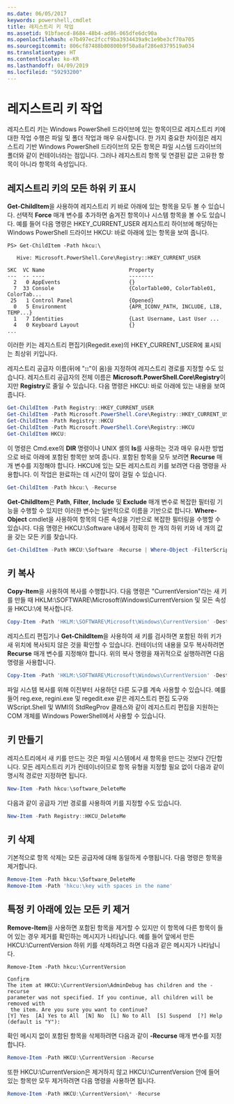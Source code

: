 ```yaml
---
ms.date: 06/05/2017
keywords: powershell,cmdlet
title: 레지스트리 키 작업
ms.assetid: 91bfaecd-8684-48b4-ad86-065dfe6dc90a
ms.openlocfilehash: e7b497ec2fccf9ba3934439a9c1e9be3cf70a705
ms.sourcegitcommit: 806cf87488b80800b9f50a8af286e8379519a034
ms.translationtype: HT
ms.contentlocale: ko-KR
ms.lasthandoff: 04/09/2019
ms.locfileid: "59293200"
---
```

# <a name="working-with-registry-keys"></a>레지스트리 키 작업

레지스트리 키는 Windows PowerShell 드라이브에 있는 항목이므로 레지스트리 키에 대한 작업 수행은 파일 및 폴더 작업과 매우 유사합니다. 한 가지 중요한 차이점은 레지스트리 기반 Windows PowerShell 드라이브의 모든 항목은 파일 시스템 드라이브의 폴더와 같이 컨테이너라는 점입니다. 그러나 레지스트리 항목 및 연결된 값은 고유한 항목이 아니라 항목의 속성입니다.

## <a name="listing-all-subkeys-of-a-registry-key"></a>레지스트리 키의 모든 하위 키 표시

**Get-ChildItem**을 사용하여 레지스트리 키 바로 아래에 있는 항목을 모두 볼 수 있습니다. 선택적 **Force** 매개 변수를 추가하면 숨겨진 항목이나 시스템 항목을 볼 수도 있습니다. 예를 들어 다음 명령은 HKEY_CURRENT_USER 레지스트리 하이브에 해당하는 Windows PowerShell 드라이브 HKCU: 바로 아래에 있는 항목을 보여 줍니다.

```
PS> Get-ChildItem -Path hkcu:\

   Hive: Microsoft.PowerShell.Core\Registry::HKEY_CURRENT_USER

SKC  VC Name                           Property
---  -- ----                           --------
  2   0 AppEvents                      {}
  7  33 Console                        {ColorTable00, ColorTable01, ColorTab...
 25   1 Control Panel                  {Opened}
  0   5 Environment                    {APR_ICONV_PATH, INCLUDE, LIB, TEMP...}
  1   7 Identities                     {Last Username, Last User ...
  4   0 Keyboard Layout                {}
...
```

이러한 키는 레지스트리 편집기(Regedit.exe)의 HKEY_CURRENT_USER에 표시되는 최상위 키입니다.

레지스트리 공급자 이름(뒤에 "**::**"이 옴)을 지정하여 레지스트리 경로를 지정할 수도 있습니다. 레지스트리 공급자의 전체 이름은 **Microsoft.PowerShell.Core\\Registry**이지만 **Registry**로 줄일 수 있습니다. 다음 명령은 HKCU: 바로 아래에 있는 내용을 보여 줍니다.

```powershell
Get-ChildItem -Path Registry::HKEY_CURRENT_USER
Get-ChildItem -Path Microsoft.PowerShell.Core\Registry::HKEY_CURRENT_USER
Get-ChildItem -Path Registry::HKCU
Get-ChildItem -Path Microsoft.PowerShell.Core\Registry::HKCU
Get-ChildItem HKCU:
```

이 명령은 Cmd.exe의 **DIR** 명령이나 UNIX 셸의 **ls**를 사용하는 것과 매우 유사한 방법으로 바로 아래에 포함된 항목만 보여 줍니다. 포함된 항목을 모두 보려면 **Recurse** 매개 변수를 지정해야 합니다. HKCU에 있는 모든 레지스트리 키를 보려면 다음 명령을 사용합니다. 이 작업은 완료하는 데 시간이 많이 걸릴 수 있습니다.

```powershell
Get-ChildItem -Path hkcu:\ -Recurse
```

**Get-ChildItem**은 **Path**, **Filter**, **Include** 및 **Exclude** 매개 변수로 복잡한 필터링 기능을 수행할 수 있지만 이러한 변수는 일반적으로 이름을 기반으로 합니다. **Where-Object** cmdlet을 사용하여 항목의 다른 속성을 기반으로 복잡한 필터링을 수행할 수 있습니다. 다음 명령은 HKCU:\\Software 내에서 정확히 한 개의 하위 키와 네 개의 값을 갖는 모든 키를 찾습니다.

```powershell
Get-ChildItem -Path HKCU:\Software -Recurse | Where-Object -FilterScript {($_.SubKeyCount -le 1) -and ($_.ValueCount -eq 4) }
```

## <a name="copying-keys"></a>키 복사

**Copy-Item**을 사용하여 복사를 수행합니다. 다음 명령은 "CurrentVersion"라는 새 키를 만들 때 HKLM:\\SOFTWARE\\Microsoft\\Windows\\CurrentVersion 및 모든 속성을 HKCU:\\에 복사합니다.

```powershell
Copy-Item -Path 'HKLM:\SOFTWARE\Microsoft\Windows\CurrentVersion' -Destination hkcu:
```

레지스트리 편집기나 **Get-ChildItem**을 사용하여 새 키를 검사하면 포함된 하위 키가 새 위치에 복사되지 않은 것을 확인할 수 있습니다. 컨테이너의 내용을 모두 복사하려면 **Recurse** 매개 변수를 지정해야 합니다. 위의 복사 명령을 재귀적으로 실행하려면 다음 명령을 사용합니다.

```powershell
Copy-Item -Path 'HKLM:\SOFTWARE\Microsoft\Windows\CurrentVersion' -Destination hkcu: -Recurse
```

파일 시스템 복사를 위해 이전부터 사용하던 다른 도구를 계속 사용할 수 있습니다. 예를 들어 reg.exe, regini.exe 및 regedit.exe 같은 레지스트리 편집 도구와 WScript.Shell 및 WMI의 StdRegProv 클래스와 같이 레지스트리 편집을 지원하는 COM 개체를 Windows PowerShell에서 사용할 수 있습니다.

## <a name="creating-keys"></a>키 만들기

레지스트리에서 새 키를 만드는 것은 파일 시스템에서 새 항목을 만드는 것보다 간단합니다. 모든 레지스트리 키가 컨테이너이므로 항목 유형을 지정할 필요 없이 다음과 같이 명시적 경로만 지정하면 됩니다.

```powershell
New-Item -Path hkcu:\software_DeleteMe
```

다음과 같이 공급자 기반 경로를 사용하여 키를 지정할 수도 있습니다.

```powershell
New-Item -Path Registry::HKCU_DeleteMe
```

## <a name="deleting-keys"></a>키 삭제

기본적으로 항목 삭제는 모든 공급자에 대해 동일하게 수행됩니다. 다음 명령은 항목을 제거합니다.

```powershell
Remove-Item -Path hkcu:\Software_DeleteMe
Remove-Item -Path 'hkcu:\key with spaces in the name'
```

## <a name="removing-all-keys-under-a-specific-key"></a>특정 키 아래에 있는 모든 키 제거

**Remove-Item**을 사용하면 포함된 항목을 제거할 수 있지만 이 항목에 다른 항목이 들어 있는 경우 제거를 확인하는 메시지가 나타납니다. 예를 들어 앞에서 만든 HKCU:\\CurrentVersion 하위 키를 삭제하려고 하면 다음과 같은 메시지가 나타납니다.

```
Remove-Item -Path hkcu:\CurrentVersion

Confirm
The item at HKCU:\CurrentVersion\AdminDebug has children and the -recurse
parameter was not specified. If you continue, all children will be removed with
 the item. Are you sure you want to continue?
[Y] Yes  [A] Yes to All  [N] No  [L] No to All  [S] Suspend  [?] Help
(default is "Y"):
```

확인 메시지 없이 포함된 항목을 삭제하려면 다음과 같이 **-Recurse** 매개 변수를 지정합니다.

```powershell
Remove-Item -Path HKCU:\CurrentVersion -Recurse
```

또한 HKCU:\\CurrentVersion은 제거하지 않고 HKCU:\\CurrentVersion 안에 들어 있는 항목만 모두 제거하려면 다음 명령을 사용하면 됩니다.

```powershell
Remove-Item -Path HKCU:\CurrentVersion\* -Recurse
```